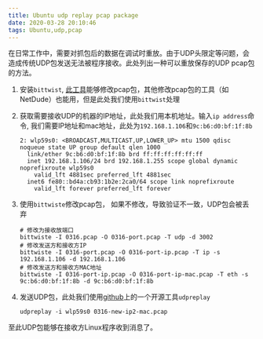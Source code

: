 ```yaml
---
title: Ubuntu udp replay pcap package
date: 2020-03-28 20:10:46
tags: Ubuntu,udp,pcap
---
```

在日常工作中，需要对抓包后的数据在调试时重放。由于UDP头限定等问题，会造成传统UDP包发送无法被程序接收。此处列出一种可以重放保存的UDP pcap包的方法。
1. 安装`bittwist`, [此工具](http://bittwist.sourceforge.net/doc.html)能够修改pcap包，其他修改pcap包的工具（如NetDude）也能用，但是此处我们使用`bittwist`处理
2. 获取需要接收UDP的机器的IP地址，此处我们用本机地址。输入`ip address`命令, 我们需要IP地址和mac地址，此处为`192.168.1.106`和`9c:b6:d0:bf:1f:8b`

    ```
    2: wlp59s0: <BROADCAST,MULTICAST,UP,LOWER_UP> mtu 1500 qdisc noqueue state UP group default qlen 1000
      link/ether 9c:b6:d0:bf:1f:8b brd ff:ff:ff:ff:ff:ff
      inet 192.168.1.106/24 brd 192.168.1.255 scope global dynamic noprefixroute wlp59s0
        valid_lft 4881sec preferred_lft 4881sec
      inet6 fe80::bd4a:cb93:1b2e:2ca0/64 scope link noprefixroute
        valid_lft forever preferred_lft forever
    ```

3. 使用`bittwiste`修改pcap包， 如果不修改，导致验证不一致，UDP包会被丢弃

    ```
    # 修改为接收放端口
    bittwiste -I 0316.pcap -O 0316-port.pcap -T udp -d 3002
    # 修改发送方和接收方IP
    bittwiste -I 0316-port.pcap -O 0316-port-ip.pcap -T ip -s 192.168.1.106 -d 192.168.1.106
    # 修改发送方和接收方MAC地址
    bittwiste -I 0316-port-ip.pcap -O 0316-port-ip-mac.pcap -T eth -s 9c:b6:d0:bf:1f:8b -d 9c:b6:d0:bf:1f:8b
    ```

4. 发送UDP包，此处我们使用[github](https://github.com/rigtorp/udpreplay)上的一个开源工具`udpreplay`
    ```
    udpreplay -i wlp59s0 0316-new-ip2-mac.pcap
    ```

至此UDP包能够在接收方Linux程序收到消息了。